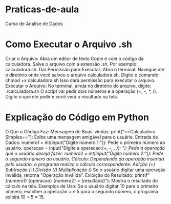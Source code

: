 # Praticas-de-aula
 Curso de Análise de Dados

# Como Executar o Arquivo .sh
Criar o Arquivo:
Abra um editor de texto 
Copie e cole o código da calculadora.
Salve o arquivo com a extensão .sh, 
Por exemplo:  calculadora.sh.
Dar Permissão para Executar:
Abra o terminal.
Navegue até o diretório onde você salvou o arquivo calculadora.sh.
Digite o comando:
chmod +x calculadora.sh
Isso dará permissão para executar o arquivo.
Executar o Arquivo:
No terminal, ainda no diretório do arquivo, digite:
./calculadora.sh
O script vai pedir dois números e a operação (+, -, *, /). Digite o que ele pedir e você verá o resultado na tela.

# Explicação do Código em Python
O Que o Código Faz:
Mensagem de Boas-vindas:
print("==Calculadora Simples=="): Exibe uma mensagem amigável para o usuário.
Entrada de Dados:
numero1 = int(input("Digite número 1:")): Pede o primeiro número ao usuário.
operacao = input("Digite a operacao:(+, -, *, /): "): Pede a operação que o usuário deseja fazer.
numero2 = int(input("Digite número 2:")): Pede o segundo número ao usuário.
Cálculo:
Dependendo da operação inserida pelo usuário, o programa realiza o cálculo correspondente:
Adição (+)
Subtração (-)
Divisão (/)
Multiplicação (*)
Se o usuário digitar uma operação inválida, retorna "Operação Inválida".
Exibição do Resultado:
print(f"{numero1} {operacao} {numero2} = {resultado}"): Mostra o resultado do cálculo na tela.
Exemplos de Uso:
Se o usuário digitar 10 para o primeiro número, escolher a operação + e 5 para o segundo número, o programa exibirá 10 + 5 = 15.
